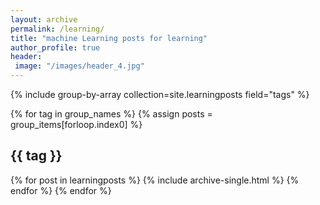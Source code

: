 ```yaml
---
layout: archive
permalink: /learning/
title: "machine Learning posts for learning"
author_profile: true
header:
 image: "/images/header_4.jpg"
---
```



{% include group-by-array collection=site.learningposts field="tags" %}

{% for tag in group_names %}
  {% assign posts = group_items[forloop.index0] %}
  <h2 id="{{ tag | slugify }}" class="archive__subtitle">{{ tag }}</h2>

  {% for post in learningposts %}
    {% include archive-single.html %}
  {% endfor %}
{% endfor %}
